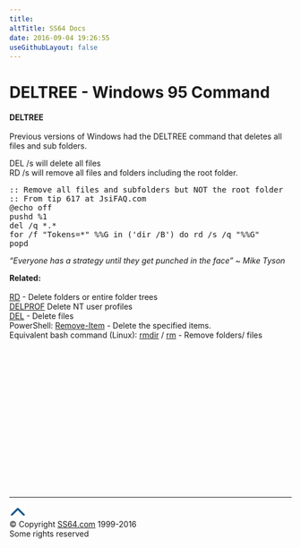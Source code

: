 ```yaml
---
title:
altTitle: SS64 Docs
date: 2016-09-04 19:26:55
useGithubLayout: false
---
```

<!-- #BeginLibraryItem "/Library/head_nt.lbi" --><!-- #EndLibraryItem --><h1>DELTREE - Windows 95 Command</h1>
<p> <b>DELTREE<a id="deltree"></a></b><br>
<br>
Previous versions of Windows had the DELTREE command that deletes all files 
and sub folders.</p>
<p>DEL /s will delete all files<br>
RD /s will remove all files and folders including the root folder.</p>
<pre>:: Remove all files and subfolders but NOT the root folder
:: From tip 617 at JsiFAQ.com
@echo off
pushd %1
del /q *.* 
for /f "Tokens=*" %%G in ('dir /B') do rd /s /q "%%G"
popd </pre>
<p class="quote"><i>“Everyone has a strategy until they get punched in the face” ~ Mike Tyson</i></p><p><b>Related:</b><br>
<br>
<a href="rd.html">RD</a> - Delete folders or entire folder trees <br>
<a href="delprof.html">DELPROF</a> Delete NT user profiles<br>
<a href="del.html">DEL</a> - Delete files<br>
PowerShell: <a href="../ps/remove-item.html">Remove-Item</a> - Delete the specified items.<br>
Equivalent bash command (Linux): <a href="../bash/rmdir.html">rmdir</a> / <a href="../bash/rm.html">rm</a> - Remove folders/ files</p><!-- #BeginLibraryItem "/Library/foot_nt.lbi" --><p><script async="" src="//pagead2.googlesyndication.com/pagead/js/adsbygoogle.js"></script>
<!-- windows300 -->
<ins class="adsbygoogle" style="display:inline-block;width:300px;height:250px" data-ad-client="ca-pub-6140977852749469" data-ad-slot="7649547908"></ins>
<script>
(adsbygoogle = window.adsbygoogle || []).push({});
</script></p>
<hr>
<div id="bl" class="footer"><a href="#"><img src="../images/top.png" width="30" height="22" alt="Back to the Top"></a></div>
<div id="br" class="footer, tagline">© Copyright <a href="http://ss64.com/">SS64.com</a> 1999-2016<br>
Some rights reserved</div><!-- #EndLibraryItem -->


